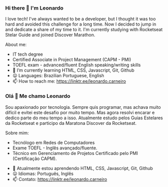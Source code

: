 ### Hi there 👋 I'm Leonardo

<!--
**leonardocarneiro084/leonardocarneiro084** is a ✨ _special_ ✨ repository because its `README.md` (this file) appears on your GitHub profile.

Here are some ideas to get you started: -->

I love tech! I've always wanted to be a developer, but I thought it was too hard and avoided this challenge for a long time. Now I decided to jump in and dedicate a share of my time to it. I'm currently studying with Rocketseat Stelar Guide and joined Discover Marathon.

About me:
- IT tech degree
- Certified Associate in Project Management (CAPM - PMI)
- TOEFL exam - advanced/fluent English speaking/writing skills
- 🌱 I’m currently learning HTML, CSS, Javascript, Git, Github
- :stuck_out_tongue: Languages: Brazilian Portuguese, English
- 📫 How to reach me: https://linktr.ee/leonardo.carneiro

### Olá 👋 Me chamo Leonardo

Sou apaxionado por tecnologia. Sempre quis programar, mas achava muito difícil e evitei este desafio por muito tempo. Mas agora resolvi encarar e dedico parte do meu tempo a isso. Atualmente estudo pelos Guias Estelares da Rocketseat e participo da Maratona Discover da Rocketseat.

Sobre mim:
- Tecnólogo em Redes de Computadores
- Exame TOEFL - Inglês avançado/fluente. 
- Técnico em Gerenciamento de Projetos Certificado pelo PMI (Certificação CAPM). 
<!-- - 🔭 I’m currently working on ... -->
- 🌱 Atualmente estou aprendendo HTML, CSS, Javascript, Git, Github
- :stuck_out_tongue: Idiomas: Português, Inglês
- 📫 Contato: https://linktr.ee/leonardo.carneiro

<!--

- 👯 I’m looking to collaborate on ... 
- 🤔 I’m looking for help with ...
- 💬 Ask me about ...
- 😄 Pronouns: ...
- ⚡ Fun fact: ...

-->

